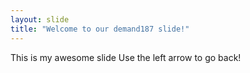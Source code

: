 ```yaml
---
layout: slide
title: "Welcome to our demand187 slide!"
---
```

This is my awesome slide
Use the left arrow to go back!
